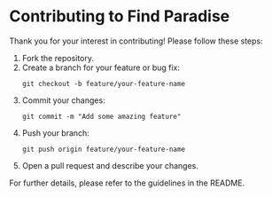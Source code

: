 # Contributing to Find Paradise

Thank you for your interest in contributing! Please follow these steps:

1. Fork the repository.
2. Create a branch for your feature or bug fix:
   ```
   git checkout -b feature/your-feature-name
   ```
3. Commit your changes:
   ```
   git commit -m "Add some amazing feature"
   ```
4. Push your branch:
   ```
   git push origin feature/your-feature-name
   ```
5. Open a pull request and describe your changes.

For further details, please refer to the guidelines in the README.
